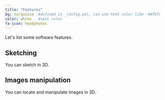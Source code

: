 ```yaml
---
title: "Features"
bg: turquoise  #defined in _config.yml, can use html color like '#0fbfcf'
color: white   #text color
fa-icon: headphones
---
```


Let's list some software features.

## Sketching
You can sketch in 3D.

## Images manipulation 
You can locate and manipulate images in 3D.
